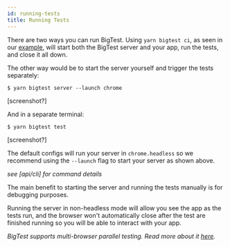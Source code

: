 ```yaml
---
id: running-tests
title: Running Tests
---
```


There are two ways you can run BigTest. Using `yarn bigtest ci`, as seen in our [example](your-first-test), will start both the BigTest server and your app, run the tests, and close it all down.

The other way would be to start the server yourself and trigger the tests separately:
```
$ yarn bigtest server --launch chrome
```
[screenshot?]

And in a separate terminal:
```
$ yarn bigtest test
```
[screenshot?]

The default configs will run your server in `chrome.headless` so we recommend using the `--launch` flag to start your server as shown above.

_see [api/cli] for command details_

The main benefit to starting the server and running the tests manually is for debugging purposes.

Running the server in non-headless mode will allow you see the app as the tests run, and the browser won't automatically close after the test are finished running so you will be able to interact with your app.

_BigTest supports multi-browser parallel testing. Read more about it [here](link)._
